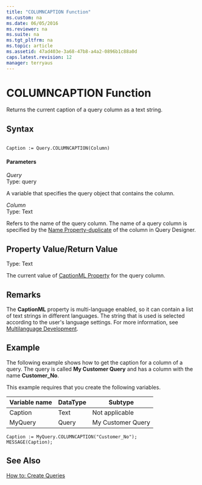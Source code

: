 ```yaml
---
title: "COLUMNCAPTION Function"
ms.custom: na
ms.date: 06/05/2016
ms.reviewer: na
ms.suite: na
ms.tgt_pltfrm: na
ms.topic: article
ms.assetid: 47ad403e-3a68-47b8-a4a2-0896b1c88a0d
caps.latest.revision: 12
manager: terryaus
---
```

# COLUMNCAPTION Function
Returns the current caption of a query column as a text string.  
  
## Syntax  
  
```  
  
Caption := Query.COLUMNCAPTION(Column)  
```  
  
#### Parameters  
 *Query*  
 Type: query  
  
 A variable that specifies the query object that contains the column.  
  
 *Column*  
 Type: Text  
  
 Refers to the name of the query column. The name of a query column is specified by the [Name Property\-duplicate](Name-Property-duplicate.md) of the column in Query Designer.  
  
## Property Value\/Return Value  
 Type: Text  
  
 The current value of [CaptionML Property](CaptionML-Property.md) for the query column.  
  
## Remarks  
 The **CaptionML** property is multi\-language enabled, so it can contain a list of text strings in different languages. The string that is used is selected according to the user's language settings. For more information, see [Multilanguage Development](Multilanguage-Development.md).  
  
## Example  
 The following example shows how to get the caption for a column of a query. The query is called **My Customer Query** and has a column with the name **Customer\_No**.  
  
 This example requires that you create the following variables.  
  
|Variable name|DataType|Subtype|  
|-------------------|--------------|-------------|  
|Caption|Text|Not applicable|  
|MyQuery|Query|My Customer Query|  
  
```  
Caption := MyQuery.COLUMNCAPTION("Customer_No");  
MESSAGE(Caption);  
```  
  
## See Also  
 [How to: Create Queries](../Topic/How%20to:%20Create%20Queries.md)